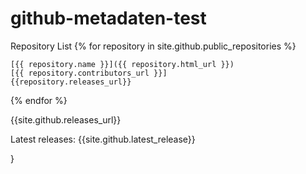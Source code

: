 # github-metadaten-test

Repository List
{% for repository in site.github.public_repositories %}

    [{{ repository.name }}]({{ repository.html_url }})
    [{{ repository.contributors_url }}]
    {{repository.releases_url}}
{% endfor %}

{{site.github.releases_url}}

Latest releases:
{{site.github.latest_release}}

}
